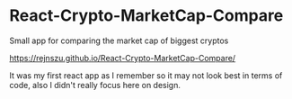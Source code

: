 # React-Crypto-MarketCap-Compare
Small app for comparing the market cap of biggest cryptos

 https://rejnszu.github.io/React-Crypto-MarketCap-Compare/
 
It was my first react app as I remember so it may not look best in terms of code, also I didn't really focus here on design.
